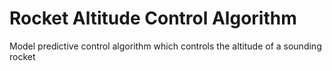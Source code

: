 # Rocket Altitude Control Algorithm
Model predictive control algorithm which controls the altitude of a sounding rocket